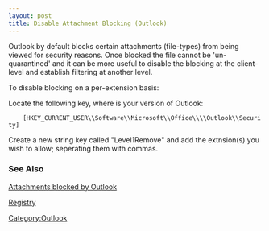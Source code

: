 ```yaml
---
layout: post 
title: Disable Attachment Blocking (Outlook)
---
```


Outlook by default blocks certain attachments (file-types) from being
viewed for security reasons. Once blocked the file cannot be
\'un-quarantined\' and it can be more useful to disable the blocking at
the client-level and establish filtering at another level.

To disable blocking on a per-extension basis:

Locate the following key, where <version> is your version of Outlook:

`    [HKEY_CURRENT_USER\\Software\\Microsoft\\Office\\`<version>`\\Outlook\\Security]`

Create a new string key called \"Level1Remove\" and add the extnsion(s)
you wish to allow; seperating them with commas.

### See Also

[Attachments blocked by
Outlook](http://office.microsoft.com/en-us/outlook/HP030850041033.aspx)

[Registry](Registry "wikilink")

[Category:Outlook](Category:Outlook "wikilink")
